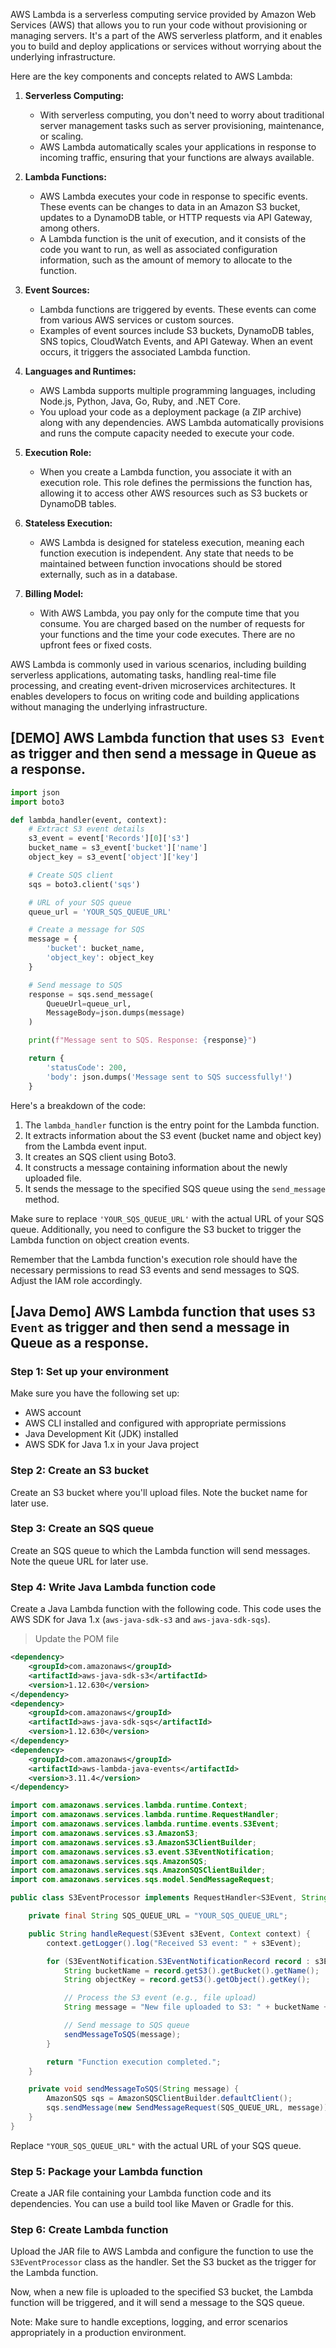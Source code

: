 AWS Lambda is a serverless computing service provided by Amazon Web Services (AWS) that allows you to run your code without provisioning or managing servers. It's a part of the AWS serverless platform, and it enables you to build and deploy applications or services without worrying about the underlying infrastructure.

Here are the key components and concepts related to AWS Lambda:

1. **Serverless Computing:**
   - With serverless computing, you don't need to worry about traditional server management tasks such as server provisioning, maintenance, or scaling.
   - AWS Lambda automatically scales your applications in response to incoming traffic, ensuring that your functions are always available.

1. **Lambda Functions:**
   - AWS Lambda executes your code in response to specific events. These events can be changes to data in an Amazon S3 bucket, updates to a DynamoDB table, or HTTP requests via API Gateway, among others.
   - A Lambda function is the unit of execution, and it consists of the code you want to run, as well as associated configuration information, such as the amount of memory to allocate to the function.

1. **Event Sources:**
   - Lambda functions are triggered by events. These events can come from various AWS services or custom sources.
   - Examples of event sources include S3 buckets, DynamoDB tables, SNS topics, CloudWatch Events, and API Gateway. When an event occurs, it triggers the associated Lambda function.

1. **Languages and Runtimes:**
   - AWS Lambda supports multiple programming languages, including Node.js, Python, Java, Go, Ruby, and .NET Core.
   - You upload your code as a deployment package (a ZIP archive) along with any dependencies. AWS Lambda automatically provisions and runs the compute capacity needed to execute your code.

1. **Execution Role:**
   - When you create a Lambda function, you associate it with an execution role. This role defines the permissions the function has, allowing it to access other AWS resources such as S3 buckets or DynamoDB tables.

1. **Stateless Execution:**
   - AWS Lambda is designed for stateless execution, meaning each function execution is independent. Any state that needs to be maintained between function invocations should be stored externally, such as in a database.

1. **Billing Model:**
   - With AWS Lambda, you pay only for the compute time that you consume. You are charged based on the number of requests for your functions and the time your code executes. There are no upfront fees or fixed costs.

AWS Lambda is commonly used in various scenarios, including building serverless applications, automating tasks, handling real-time file processing, and creating event-driven microservices architectures. It enables developers to focus on writing code and building applications without managing the underlying infrastructure.

## [DEMO] AWS Lambda function that uses `S3 Event` as trigger and then send a message in Queue as a response.


```python
import json
import boto3

def lambda_handler(event, context):
    # Extract S3 event details
    s3_event = event['Records'][0]['s3']
    bucket_name = s3_event['bucket']['name']
    object_key = s3_event['object']['key']

    # Create SQS client
    sqs = boto3.client('sqs')

    # URL of your SQS queue
    queue_url = 'YOUR_SQS_QUEUE_URL'

    # Create a message for SQS
    message = {
        'bucket': bucket_name,
        'object_key': object_key
    }

    # Send message to SQS
    response = sqs.send_message(
        QueueUrl=queue_url,
        MessageBody=json.dumps(message)
    )

    print(f"Message sent to SQS. Response: {response}")

    return {
        'statusCode': 200,
        'body': json.dumps('Message sent to SQS successfully!')
    }
```

Here's a breakdown of the code:

1. The `lambda_handler` function is the entry point for the Lambda function.
2. It extracts information about the S3 event (bucket name and object key) from the Lambda event input.
3. It creates an SQS client using Boto3.
4. It constructs a message containing information about the newly uploaded file.
5. It sends the message to the specified SQS queue using the `send_message` method.

Make sure to replace `'YOUR_SQS_QUEUE_URL'` with the actual URL of your SQS queue. Additionally, you need to configure the S3 bucket to trigger the Lambda function on object creation events.

Remember that the Lambda function's execution role should have the necessary permissions to read S3 events and send messages to SQS. Adjust the IAM role accordingly.

## [Java Demo] AWS Lambda function that uses `S3 Event` as trigger and then send a message in Queue as a response.

### Step 1: Set up your environment

Make sure you have the following set up:

- AWS account
- AWS CLI installed and configured with appropriate permissions
- Java Development Kit (JDK) installed
- AWS SDK for Java 1.x in your Java project

### Step 2: Create an S3 bucket

Create an S3 bucket where you'll upload files. Note the bucket name for later use.

### Step 3: Create an SQS queue

Create an SQS queue to which the Lambda function will send messages. Note the queue URL for later use.

### Step 4: Write Java Lambda function code

Create a Java Lambda function with the following code. This code uses the AWS SDK for Java 1.x (`aws-java-sdk-s3` and `aws-java-sdk-sqs`).

> Update the POM file

```xml
<dependency>
    <groupId>com.amazonaws</groupId>
    <artifactId>aws-java-sdk-s3</artifactId>
    <version>1.12.630</version>
</dependency>
<dependency>
    <groupId>com.amazonaws</groupId>
    <artifactId>aws-java-sdk-sqs</artifactId>
    <version>1.12.630</version>
</dependency>
<dependency>
    <groupId>com.amazonaws</groupId>
    <artifactId>aws-lambda-java-events</artifactId>
    <version>3.11.4</version>
</dependency>

```

```java
import com.amazonaws.services.lambda.runtime.Context;
import com.amazonaws.services.lambda.runtime.RequestHandler;
import com.amazonaws.services.lambda.runtime.events.S3Event;
import com.amazonaws.services.s3.AmazonS3;
import com.amazonaws.services.s3.AmazonS3ClientBuilder;
import com.amazonaws.services.s3.event.S3EventNotification;
import com.amazonaws.services.sqs.AmazonSQS;
import com.amazonaws.services.sqs.AmazonSQSClientBuilder;
import com.amazonaws.services.sqs.model.SendMessageRequest;

public class S3EventProcessor implements RequestHandler<S3Event, String> {

    private final String SQS_QUEUE_URL = "YOUR_SQS_QUEUE_URL";

    public String handleRequest(S3Event s3Event, Context context) {
        context.getLogger().log("Received S3 event: " + s3Event);

        for (S3EventNotification.S3EventNotificationRecord record : s3Event.getRecords()) {
            String bucketName = record.getS3().getBucket().getName();
            String objectKey = record.getS3().getObject().getKey();

            // Process the S3 event (e.g., file upload)
            String message = "New file uploaded to S3: " + bucketName + "/" + objectKey;

            // Send message to SQS queue
            sendMessageToSQS(message);
        }

        return "Function execution completed.";
    }

    private void sendMessageToSQS(String message) {
        AmazonSQS sqs = AmazonSQSClientBuilder.defaultClient();
        sqs.sendMessage(new SendMessageRequest(SQS_QUEUE_URL, message));
    }
}
```

Replace `"YOUR_SQS_QUEUE_URL"` with the actual URL of your SQS queue.

### Step 5: Package your Lambda function

Create a JAR file containing your Lambda function code and its dependencies. You can use a build tool like Maven or Gradle for this.

### Step 6: Create Lambda function

Upload the JAR file to AWS Lambda and configure the function to use the `S3EventProcessor` class as the handler. Set the S3 bucket as the trigger for the Lambda function.

Now, when a new file is uploaded to the specified S3 bucket, the Lambda function will be triggered, and it will send a message to the SQS queue.

Note: Make sure to handle exceptions, logging, and error scenarios appropriately in a production environment.